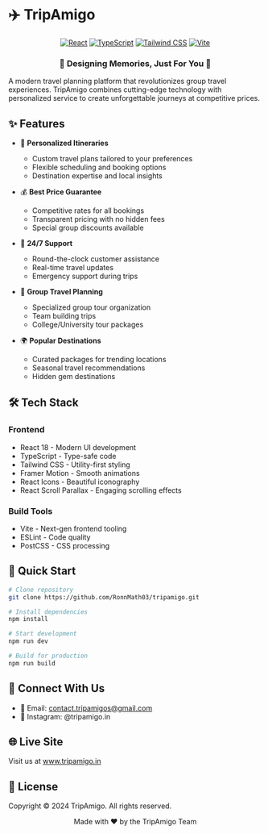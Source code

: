 # ✈️ TripAmigo

<div align="center">


[![React](https://img.shields.io/badge/React-18-%2361DAFB.svg)](https://reactjs.org/)
[![TypeScript](https://img.shields.io/badge/TypeScript-4.9-blue.svg)](https://www.typescriptlang.org/)
[![Tailwind CSS](https://img.shields.io/badge/Tailwind%20CSS-3.0-38B2AC.svg)](https://tailwindcss.com/)
[![Vite](https://img.shields.io/badge/Vite-5.0-646CFF.svg)](https://vitejs.dev/)

</div>

<div align="center">
  <h3>🌟 Designing Memories, Just For You 🌟</h3>
</div>

A modern travel planning platform that revolutionizes group travel experiences. TripAmigo combines cutting-edge technology with personalized service to create unforgettable journeys at competitive prices.

## ✨ Features

* 🎯 **Personalized Itineraries**
  * Custom travel plans tailored to your preferences
  * Flexible scheduling and booking options
  * Destination expertise and local insights

* 💰 **Best Price Guarantee**
  * Competitive rates for all bookings
  * Transparent pricing with no hidden fees
  * Special group discounts available

* 🔧 **24/7 Support**
  * Round-the-clock customer assistance
  * Real-time travel updates
  * Emergency support during trips

* 👥 **Group Travel Planning**
  * Specialized group tour organization
  * Team building trips
  * College/University tour packages

* 🌍 **Popular Destinations**
  * Curated packages for trending locations
  * Seasonal travel recommendations
  * Hidden gem destinations

## 🛠️ Tech Stack

### Frontend
- React 18 - Modern UI development
- TypeScript - Type-safe code
- Tailwind CSS - Utility-first styling
- Framer Motion - Smooth animations
- React Icons - Beautiful iconography
- React Scroll Parallax - Engaging scrolling effects

### Build Tools
- Vite - Next-gen frontend tooling
- ESLint - Code quality
- PostCSS - CSS processing

## 🚀 Quick Start

```bash
# Clone repository
git clone https://github.com/RonnMath03/tripamigo.git

# Install dependencies
npm install

# Start development
npm run dev

# Build for production
npm run build
```

## 📱 Connect With Us

- 📧 Email: contact.tripamigos@gmail.com
- 📸 Instagram: @tripamigo.in

## 🌐 Live Site
Visit us at www.tripamigo.in

## 📄 License
Copyright © 2024 TripAmigo. All rights reserved.

<div align="center"> 
<p>Made with ❤️ by the TripAmigo Team<p> 
</div>
